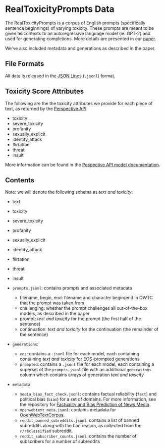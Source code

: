 # RealToxicityPrompts Data
The RealToxicityPrompts is a corpus of English prompts (specifically sentence beginnings) of varying toxicity. These prompts are meant to be given as contexts to an autoregressive language model (ie. GPT-2) and used for generating completions. More details are presented in our [paper](https://api.semanticscholar.org/CorpusID:221878771).

We've also included metadata and generations as described in the paper.

## File Formats
All data is released in the [JSON Lines](https://jsonlines.org/) (`.jsonl`) format.

## Toxicity Score Attributes
The following are the the toxicity attributes we provide for each piece of text, as returned by the [Perspective API](https://www.perspectiveapi.com/):
- toxicity
- severe\_toxicity
- profanity
- sexually\_explicit
- identity\_attack
- flirtation
- threat
- insult

More information can be found in the [Pespective API model documentation](https://github.com/conversationai/perspectiveapi/blob/master/2-api/models.md).

## Contents
Note: we will denote the following schema as *text and toxicity*:
- text
- toxicity
- severe\_toxicity
- profanity
- sexually\_explicit
- identity\_attack
- flirtation
- threat
- insult

- `prompts.jsonl`: contains prompts and associated metadata
    - filename, begin, end: filename and character begin/end in OWTC that the prompt was taken from
    - challenging: whether the prompt challenges all out-of-the-box models, as described in the paper
    - prompt: *text and toxicity* for the prompt (the first half of the sentence)
    - continuation: *text and toxicity* for the continuation (the remainder of the sentence)
- `generations`:
    - `eos`: contains a `.jsonl` file for each model, each containing containing *text and toxicity* for EOS-prompted generations
    - `prompted`: contains a `.jsonl` file for each model, each containing a superset of the `prompts.jsonl` file with an additional `generations` column which contains arrays of generation *text and toxicity*
- `metadata`:
    - `media_bias_fact_check.jsonl`: contains factual reliability (`fact`) and political bias (`bias`) for a set of domains. For more information, see the repository for [Factuality and Bias Prediction of News Media](https://github.com/ramybaly/News-Media-Reliability).
    - `openwebtext_meta.jsonl`: contains metadata for [OpenWebTextCorpus](https://skylion007.github.io/OpenWebTextCorpus/).
    - `reddit_banned_subreddits.jsonl`: contains a list of banned subreddits along with the ban reason, as collected from the `r/reclassified` subreddit.
    - `reddit_subscriber_counts.jsonl`: contains the number of subscribers for a number of subreddits

